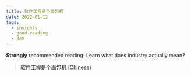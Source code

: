 ```yaml
---
title: 软件工程是个面包机
date: 2022-01-12
tags:
  - insights
  - good-reading
  - dev
---
```


**Strongly** recommended reading: Learn what does industry actually mean?

> [软件工程是个面包机 (Chinese)](https://drmingdrmer.github.io/tech/bla/2018/09/27/toaster.html)
